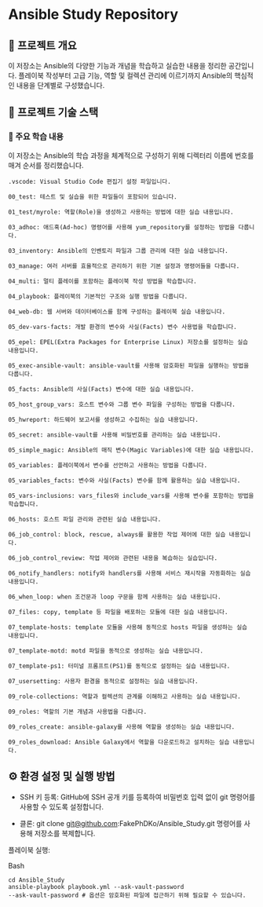 # Ansible Study Repository
## 📖 프로젝트 개요
이 저장소는 Ansible의 다양한 기능과 개념을 학습하고 실습한 내용을 정리한 공간입니다. 플레이북 작성부터 고급 기능, 역할 및 컬렉션 관리에 이르기까지 Ansible의 핵심적인 내용을 단계별로 구성했습니다.

## 🚀 프로젝트 기술 스택
### 📂 주요 학습 내용
이 저장소는 Ansible의 학습 과정을 체계적으로 구성하기 위해 디렉터리 이름에 번호를 매겨 순서를 정리했습니다.

```
.vscode: Visual Studio Code 편집기 설정 파일입니다.

00_test: 테스트 및 실습을 위한 파일들이 포함되어 있습니다.

01_test/myrole: 역할(Role)을 생성하고 사용하는 방법에 대한 실습 내용입니다.

03_adhoc: 애드혹(Ad-hoc) 명령어를 사용해 yum_repository를 설정하는 방법을 다룹니다.

03_inventory: Ansible의 인벤토리 파일과 그룹 관리에 대한 실습 내용입니다.

03_manage: 여러 서버를 효율적으로 관리하기 위한 기본 설정과 명령어들을 다룹니다.

04_multi: 멀티 플레이를 포함하는 플레이북 작성 방법을 학습합니다.

04_playbook: 플레이북의 기본적인 구조와 실행 방법을 다룹니다.

04_web-db: 웹 서버와 데이터베이스를 함께 구성하는 플레이북 실습 내용입니다.

05_dev-vars-facts: 개발 환경의 변수와 사실(Facts) 변수 사용법을 학습합니다.

05_epel: EPEL(Extra Packages for Enterprise Linux) 저장소를 설정하는 실습 내용입니다.

05_exec-ansible-vault: ansible-vault를 사용해 암호화된 파일을 실행하는 방법을 다룹니다.

05_facts: Ansible의 사실(Facts) 변수에 대한 실습 내용입니다.

05_host_group_vars: 호스트 변수와 그룹 변수 파일을 구성하는 방법을 다룹니다.

05_hwreport: 하드웨어 보고서를 생성하고 수집하는 실습 내용입니다.

05_secret: ansible-vault를 사용해 비밀번호를 관리하는 실습 내용입니다.

05_simple_magic: Ansible의 매직 변수(Magic Variables)에 대한 실습 내용입니다.

05_variables: 플레이북에서 변수를 선언하고 사용하는 방법을 다룹니다.

05_variables_facts: 변수와 사실(Facts) 변수를 함께 활용하는 실습 내용입니다.

05_vars-inclusions: vars_files와 include_vars를 사용해 변수를 포함하는 방법을 학습합니다.

06_hosts: 호스트 파일 관리와 관련된 실습 내용입니다.

06_job_control: block, rescue, always를 활용한 작업 제어에 대한 실습 내용입니다.

06_job_control_review: 작업 제어와 관련된 내용을 복습하는 실습입니다.

06_notify_handlers: notify와 handlers를 사용해 서비스 재시작을 자동화하는 실습 내용입니다.

06_when_loop: when 조건문과 loop 구문을 함께 사용하는 실습 내용입니다.

07_files: copy, template 등 파일을 배포하는 모듈에 대한 실습 내용입니다.

07_template-hosts: template 모듈을 사용해 동적으로 hosts 파일을 생성하는 실습 내용입니다.

07_template-motd: motd 파일을 동적으로 생성하는 실습 내용입니다.

07_template-ps1: 터미널 프롬프트(PS1)를 동적으로 설정하는 실습 내용입니다.

07_usersetting: 사용자 환경을 동적으로 설정하는 실습 내용입니다.

09_role-collections: 역할과 컬렉션의 관계를 이해하고 사용하는 실습 내용입니다.

09_roles: 역할의 기본 개념과 사용법을 다룹니다.

09_roles_create: ansible-galaxy를 사용해 역할을 생성하는 실습 내용입니다.

09_roles_download: Ansible Galaxy에서 역할을 다운로드하고 설치하는 실습 내용입니다.
```

## ⚙️ 환경 설정 및 실행 방법
+ SSH 키 등록: GitHub에 SSH 공개 키를 등록하여 비밀번호 입력 없이 git 명령어를 사용할 수 있도록 설정합니다.

+ 클론: git clone git@github.com:FakePhDKo/Ansible_Study.git 명령어를 사용해 저장소를 복제합니다.

플레이북 실행:

Bash
```
cd Ansible_Study
ansible-playbook playbook.yml --ask-vault-password
--ask-vault-password # 옵션은 암호화된 파일에 접근하기 위해 필요할 수 있습니다.
```
